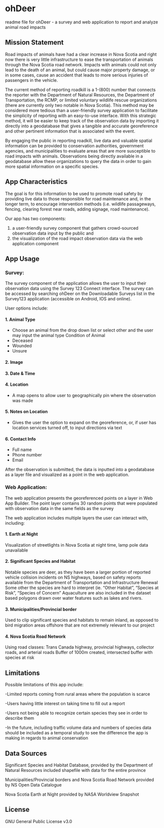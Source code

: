 # ohDeer

readme file for ohDeer - a survey and web application to report and analyze animal road impacts

## Mission Statement

Road impacts of animals have had a clear increase in Nova Scotia and right now there is very little infrastructure to ease the transportation of animals through the Nova Scotia road network. Impacts with animals could not only lead to the death of an animal, but could cause major property damage, or in some cases, cause an accident that leads to more serious injuries of passengers in the vehicle. 

The current method of reporting roadkill is a 1-(800) number that connects the reporter with the Department of Natural Resources, the Department of Transportation, the RCMP, or limited voluntary wildlife rescue organizations (there are currently only two notable in Nova Scotia). This method may be considered more tedious than a user-friendly survey application to facilitate the simplicity of reporting with an easy-to-use interface. With this strategic method, it will be easier to keep track of the observation data by importing it directly into a geodatabase that gives a tangible and accurate georeference and other pertinent information that is associated with the event. 

By engaging the public in reporting roadkill, live data and valuable spatial information can be provided to conservation authorities, government agencies, and municipalities to evaluate areas that are more susceptible to road impacts with animals. Observations being directly available in a geodatabase allow these organizations to query the data in order to gain more spatial information on a specific species. 


## App Characteristics

The goal is for this information to be used to promote road safety by providing live data to those responsible for road maintenance and, in the longer term, to encourage intervention methods (i.e. wildlife passageways, fencing, clearing forest near roads, adding signage, road maintenance). 

Our app has two components: 

1. a user-friendly survey component that gathers crowd-sourced observation data input by the public and 
2. the visualization of the road impact observation data via the web application component


## App Usage

### Survey:

The survey component of the application allows the user to input their observation data using the Survey 123 Connect interface. The survey can be accessed by searching ohDeer on the Downloadable Surveys list in the Survey123 application (accessible on Android, IOS and online). 

User options include:

  #### 1. Animal Type   
   - Choose an animal from the drop down list or select other and the user may input the animal type 
  Condition of Animal
   - Deceased
   - Wounded
   - Unsure
  #### 2. Image 
  #### 3. Date & Time
  #### 4. Location
   - A map opens to allow user to geographically pin where the observation was made
  #### 5. Notes on Location
   - Gives the user the option to expand on the georeference, or, if user has location services turned off, to input directions via text
  #### 6. Contact Info
   - Full name 
   - Phone number
   - Email

After the observation is submitted, the data is inputted into a geodatabase as a layer file and visualized as a point in the web application.

### Web Application:

The web application presents the georeferenced points on a layer in Web App Builder. The point layer contains 30 random points that were populated with observation data in the same fields as the survey 

The web application includes multiple layers the user can interact with, including: 

  #### 1. Earth at Night
   Visualization of streetlights in Nova Scotia at night time, lamp pole data unavailable

  #### 2. Significant Species and Habitat
   Notable species are deer, as they have been a larger portion of reported vehicle collision incidents on NS highways, based on safety reports available from the Department of Transportation and Infrastructure Renewal
Some other the species are hard to interpret (ie. “Other Habitat”, “Species at Risk”, “Species of Concern”
Aquaculture are also included in the dataset based polygons drawn over water features such as lakes and rivers.

  #### 3. Municipalities/Provincial border
   Used to clip significant species and habitats to remain inland, as opposed to bird migration areas offshore that are not extremely relevant to our project 

  #### 4. Nova Scotia Road Network
   Using road classes: Trans Canada highway, provincial highways, collector roads, and arterial roads
Buffer of 1000m created, intersected buffer with species at risk


## Limitations

Possible limitations of this app include:

  -Limited reports coming from rural areas where the population is scarce
  
  -Users having little interest on taking time to fill out a report 
  
  -Users not being able to recognize certain species they see in order to describe them
  
  -In the future, including traffic volume data and numbers of species data should be included as a temporal study to see the difference the app is making in regards to animal conservation 


## Data Sources 

Significant Species and Habitat Database, provided by the Department of Natural Resources included shapefile with data for the entire province

Municipalities/Provincial borders and Nova Scotia Road Network provided by NS Open Data Catalogue 

Nova Scotia Earth at Night provided by NASA Worldview Snapshot


## License

GNU General Public License v3.0

